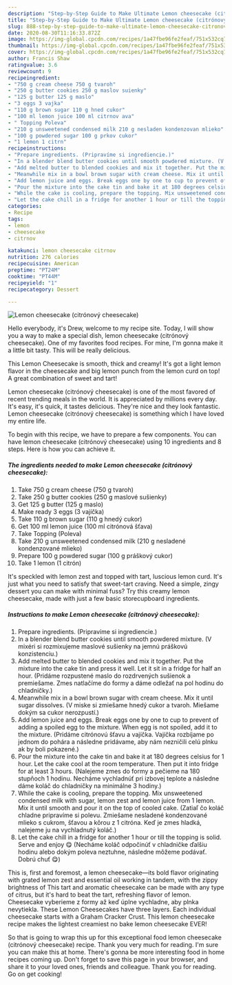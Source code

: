 ```yaml
---
description: "Step-by-Step Guide to Make Ultimate Lemon cheesecake (citrónový cheesecake)"
title: "Step-by-Step Guide to Make Ultimate Lemon cheesecake (citrónový cheesecake)"
slug: 888-step-by-step-guide-to-make-ultimate-lemon-cheesecake-citronovy-cheesecake
date: 2020-08-30T11:16:33.872Z
image: https://img-global.cpcdn.com/recipes/1a47fbe96fe2feaf/751x532cq70/lemon-cheesecake-citronovy-cheesecake-recipe-main-photo.jpg
thumbnail: https://img-global.cpcdn.com/recipes/1a47fbe96fe2feaf/751x532cq70/lemon-cheesecake-citronovy-cheesecake-recipe-main-photo.jpg
cover: https://img-global.cpcdn.com/recipes/1a47fbe96fe2feaf/751x532cq70/lemon-cheesecake-citronovy-cheesecake-recipe-main-photo.jpg
author: Francis Shaw
ratingvalue: 3.6
reviewcount: 9
recipeingredient:
- "750 g cream cheese 750 g tvaroh"
- "250 g butter cookies 250 g maslov suienky"
- "125 g butter 125 g maslo"
- "3 eggs 3 vajka"
- "110 g brown sugar 110 g hned cukor"
- "100 ml lemon juice 100 ml citrnov ava"
- " Topping Poleva"
- "210 g unsweetened condensed milk 210 g nesladen kondenzovan mlieko"
- "100 g powdered sugar 100 g prkov cukor"
- "1 lemon 1 citrn"
recipeinstructions:
- "Prepare ingredients. (Pripravíme si ingrediencie.)"
- "In a blender blend butter cookies until smooth powdered mixture. (V mixéri si rozmixujeme maslové sušienky na jemnú práškovú konzistenciu.)"
- "Add melted butter to blended cookies and mix it together. Put the mixture into the cake tin and press it well. Let it sit in a fridge for half an hour. (Pridáme rozpustené maslo do rozdrvených sušienok a premiešame. Zmes natlačíme do formy a dáme odležať na pol hodinu do chladničky.)"
- "Meanwhile mix in a bowl brown sugar with cream cheese. Mix it until sugar dissolves. (V miske si zmiešame hnedý cukor a tvaroh. Miešame dokým sa cukor nerozpustí.)"
- "Add lemon juice and eggs. Break eggs one by one to cup to prevent of adding a spoiled egg to the mixture. When egg is not spoiled, add it to the mixture. (Pridáme citrónovú šťavu a vajíčka. Vajíčka rozbíjame po jednom do pohára a následne pridávame, aby nám nezničili celú plnku ak by boli pokazené.)"
- "Pour the mixture into the cake tin and bake it at 180 degrees celsius for 1 hour. Let the cake cool at the room temperature. Then put it into fridge for at least 3 hours. (Nalejeme zmes do formy a pečieme na 180 stupňoch 1 hodinu. Necháme vychladnúť pri izbovej teplote a následne dáme koláč do chladničky na minimálne 3 hodiny.)"
- "While the cake is cooling, prepare the topping. Mix unsweetened condensed milk with sugar, lemon zest and lemon juice from 1 lemon. Mix it until smooth and pour it on the top of cooled cake. (Zatiaľ čo koláč chladne pripravíme si polevu. Zmiešame nesladené kondenzované mlieko s cukrom, šťavou a kôrou z 1 citróna. Keď je zmes hladká, nalejeme ju na vychladnutý koláč.)"
- "Let the cake chill in a fridge for another 1 hour or till the topping is solid. Serve and enjoy 😋 (Necháme koláč odpočinúť v chladničke ďalšiu hodinu alebo dokým poleva neztuhne, následne môžeme podávať. Dobrú chuť 😋)"
categories:
- Recipe
tags:
- lemon
- cheesecake
- citrnov

katakunci: lemon cheesecake citrnov 
nutrition: 276 calories
recipecuisine: American
preptime: "PT24M"
cooktime: "PT44M"
recipeyield: "1"
recipecategory: Dessert

---
```



![Lemon cheesecake (citrónový cheesecake)](https://img-global.cpcdn.com/recipes/1a47fbe96fe2feaf/751x532cq70/lemon-cheesecake-citronovy-cheesecake-recipe-main-photo.jpg)

Hello everybody, it's Drew, welcome to my recipe site. Today, I will show you a way to make a special dish, lemon cheesecake (citrónový cheesecake). One of my favorites food recipes. For mine, I'm gonna make it a little bit tasty. This will be really delicious.

This Lemon Cheesecake is smooth, thick and creamy! It&#39;s got a light lemon flavor in the cheesecake and big lemon punch from the lemon curd on top! A great combination of sweet and tart!

Lemon cheesecake (citrónový cheesecake) is one of the most favored of recent trending meals in the world. It is appreciated by millions every day. It's easy, it's quick, it tastes delicious. They're nice and they look fantastic. Lemon cheesecake (citrónový cheesecake) is something which I have loved my entire life.


To begin with this recipe, we have to prepare a few components. You can have lemon cheesecake (citrónový cheesecake) using 10 ingredients and 8 steps. Here is how you can achieve it.

<!--inarticleads1-->

##### The ingredients needed to make Lemon cheesecake (citrónový cheesecake):

1. Take 750 g cream cheese (750 g tvaroh)
1. Take 250 g butter cookies (250 g maslové sušienky)
1. Get 125 g butter (125 g maslo)
1. Make ready 3 eggs (3 vajíčka)
1. Take 110 g brown sugar (110 g hnedý cukor)
1. Get 100 ml lemon juice (100 ml citrónová šťava)
1. Take  Topping (Poleva)
1. Take 210 g unsweetened condensed milk (210 g nesladené kondenzované mlieko)
1. Prepare 100 g powdered sugar (100 g práškový cukor)
1. Take 1 lemon (1 citrón)


It&#39;s speckled with lemon zest and topped with tart, luscious lemon curd. It&#39;s just what you need to satisfy that sweet-tart craving. Need a simple, zingy dessert you can make with minimal fuss? Try this creamy lemon cheesecake, made with just a few basic storecupboard ingredients. 

<!--inarticleads2-->

##### Instructions to make Lemon cheesecake (citrónový cheesecake):

1. Prepare ingredients. (Pripravíme si ingrediencie.)
1. In a blender blend butter cookies until smooth powdered mixture. (V mixéri si rozmixujeme maslové sušienky na jemnú práškovú konzistenciu.)
1. Add melted butter to blended cookies and mix it together. Put the mixture into the cake tin and press it well. Let it sit in a fridge for half an hour. (Pridáme rozpustené maslo do rozdrvených sušienok a premiešame. Zmes natlačíme do formy a dáme odležať na pol hodinu do chladničky.)
1. Meanwhile mix in a bowl brown sugar with cream cheese. Mix it until sugar dissolves. (V miske si zmiešame hnedý cukor a tvaroh. Miešame dokým sa cukor nerozpustí.)
1. Add lemon juice and eggs. Break eggs one by one to cup to prevent of adding a spoiled egg to the mixture. When egg is not spoiled, add it to the mixture. (Pridáme citrónovú šťavu a vajíčka. Vajíčka rozbíjame po jednom do pohára a následne pridávame, aby nám nezničili celú plnku ak by boli pokazené.)
1. Pour the mixture into the cake tin and bake it at 180 degrees celsius for 1 hour. Let the cake cool at the room temperature. Then put it into fridge for at least 3 hours. (Nalejeme zmes do formy a pečieme na 180 stupňoch 1 hodinu. Necháme vychladnúť pri izbovej teplote a následne dáme koláč do chladničky na minimálne 3 hodiny.)
1. While the cake is cooling, prepare the topping. Mix unsweetened condensed milk with sugar, lemon zest and lemon juice from 1 lemon. Mix it until smooth and pour it on the top of cooled cake. (Zatiaľ čo koláč chladne pripravíme si polevu. Zmiešame nesladené kondenzované mlieko s cukrom, šťavou a kôrou z 1 citróna. Keď je zmes hladká, nalejeme ju na vychladnutý koláč.)
1. Let the cake chill in a fridge for another 1 hour or till the topping is solid. Serve and enjoy 😋 (Necháme koláč odpočinúť v chladničke ďalšiu hodinu alebo dokým poleva neztuhne, následne môžeme podávať. Dobrú chuť 😋)


This is, first and foremost, a lemon cheesecake—its bold flavor originating with grated lemon zest and essential oil working in tandem, with the zippy brightness of This tart and aromatic cheesecake can be made with any type of citrus, but it&#39;s hard to beat the tart, refreshing flavor of lemon. Cheesecake vyberieme z formy až keď úplne vychladne, aby plnka nevytiekla. These Lemon Cheesecakes have three layers. Each individual cheesecake starts with a Graham Cracker Crust. This lemon cheesecake recipe makes the lightest creamiest no bake lemon cheesecake EVER! 

So that is going to wrap this up for this exceptional food lemon cheesecake (citrónový cheesecake) recipe. Thank you very much for reading. I'm sure you can make this at home. There's gonna be more interesting food in home recipes coming up. Don't forget to save this page in your browser, and share it to your loved ones, friends and colleague. Thank you for reading. Go on get cooking!
